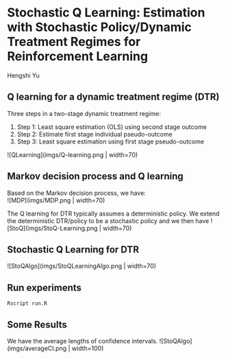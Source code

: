 
# Stochastic Q Learning: Estimation with Stochastic Policy/Dynamic Treatment Regimes for Reinforcement Learning
Hengshi Yu


## Q learning for a dynamic treatment regime (DTR)

Three steps in a two-stage dynamic treatment regime:
1. Step 1: Least square estimation (OLS) using second stage outcome
2. Step 2: Estimate first stage individual pseudo-outcome
3. Step 3: Least square estimation using first stage pseudo-outcome 

![QLearning](imgs/Q-learning.png | width=70)

## Markov decision process and Q learning
Based on the Markov decision process, we have:  
![MDP](imgs/MDP.png | width=70)

The Q learning for DTR typically assumes a deterministic policy. We extend the deterministic DTR/policy to be a stochastic policy and we then have
![StoQ](imgs/StoQ-Learning.png | width=70)

## Stochastic Q Learning for DTR

![StoQAlgo](imgs/StoQLearningAlgo.png | width=70)


## Run experiments
```
Rscript run.R
```

## Some Results
We have the average lengths of confidence intervals.
![StoQAlgo](imgs/averageCI.png | width=100)